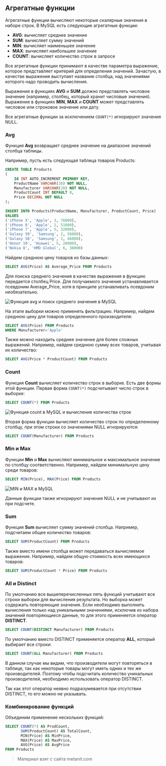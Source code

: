 ## Агрегатные функции

Агрегатные функции вычисляют некоторые скалярные значения в наборе строк. В MySQL есть следующие агрегатные функции:
- **AVG**: вычисляет среднее значение
- **SUM**: вычисляет сумму значений
- **MIN**: вычисляет наименьшее значение
- **MAX**: вычисляет наибольшее значение
- **COUNT**: вычисляет количество строк в запросе

Все агрегатные функции принимают в качестве параметра выражение, которое представляет критерий для определения значений. Зачастую, в качестве выражения выступает название столбца, над значениями которого надо проводить вычисления.

Выражения в функциях **AVG** и **SUM** должно представлять числовое значение (например, столбец, который хранит числовые значения). Выражение в функциях **MIN**, **MAX** и **COUNT** может представлять числовое или строковое значение или дату.

Все агрегатные функции за исключением `COUNT(*)` игнорируют значения NULL.

### Avg

Функция **Avg** возвращает среднее значение на диапазоне значений столбца таблицы.

Например, пусть есть следующая таблица товаров Products:

```sql
CREATE TABLE Products
(
    Id INT AUTO_INCREMENT PRIMARY KEY,
    ProductName VARCHAR(30) NOT NULL,
    Manufacturer VARCHAR(20) NOT NULL,
    ProductCount INT DEFAULT 0,
    Price DECIMAL NOT NULL
);
  
INSERT INTO Products(ProductName, Manufacturer, ProductCount, Price) 
VALUES
('iPhone X', 'Apple', 3, 76000),
('iPhone 8', 'Apple', 2, 51000),
('iPhone 7', 'Apple', 5, 32000),
('Galaxy S9', 'Samsung', 2, 56000),
('Galaxy S8', 'Samsung', 1, 46000),
('Honor 10', 'Huawei', 5, 28000),
('Nokia 8', 'HMD Global', 6, 38000)
```

Найдем среднюю цену товаров из базы данных:

```sql
SELECT AVG(Price) AS Average_Price FROM Products
```

Для поиска среднего значения в качестве выражения в функцию передается столбец Price. Для получаемого значения устанавливается псевдоним Average_Price, хотя в принципе устанавливать псевдоним необязательно.

![Функция avg и поиск среднего значения в MySQL](https://metanit.com/sql/mysql/pics/5.1.png)

На этапе выборки можно применять фильтрацию. Например, найдем среднюю цену для товаров определенного производителя:

```sql
SELECT AVG(Price) FROM Products
WHERE Manufacturer='Apple'
```

Также можно находить среднее значение для более сложных выражений. Например, найдем среднюю сумму всех товаров, учитывая их количество:

```sql
SELECT AVG(Price * ProductCount) FROM Products
```

### Count

Функция **Count** вычисляет количество строк в выборке. Есть две формы этой функции. Первая форма `COUNT(*)` подсчитывает число строк в выборке:

```sql
SELECT COUNT(*) FROM Products
```

![Функция count в MySQL и вычисление количества строк](https://metanit.com/sql/mysql/pics/5.2.png)

Вторая форма функции вычисляет количество строк по определенному столбцу, при этом строки со значениями NULL игнорируются:

```sql
SELECT COUNT(Manufacturer) FROM Products
```

### Min и Max

Функции **Min** и **Max** вычисляют минимальное и максимальное значение по столбцу соответственно. Например, найдем минимальную цену среди товаров:

```sql
SELECT MIN(Price), MAX(Price) FROM Products
```

![MIN и MAX в MySQL](https://metanit.com/sql/mysql/pics/5.3.png)

Данные функции также игнорируют значения NULL и не учитывают их при подсчете.

### Sum

Функция **Sum** вычисляет сумму значений столбца. Например, подсчитаем общее количество товаров:

```sql
SELECT SUM(ProductCount) FROM Products
```

Также вместо имени столбца может передаваться вычисляемое выражение. Например, найдем общую стоимость всех имеющихся товаров:

```sql
SELECT SUM(ProductCount * Price) FROM Products
```

### All и Distinct

По умолчанию все вышеперечисленных пять функций учитывают все строки выборки для вычисления результата. Но выборка может содержать повторяющие значения. Если необходимо выполнить вычисления только над уникальными значениями, исключив из набора значений повторяющиеся данные, то для этого применяется оператор **DISTINCT**.

```sql
SELECT COUNT(DISTINCT Manufacturer) FROM Products
```

По умолчанию вместо DISTINCT применяется оператор **ALL**, который выбирает все строки:

```sql
SELECT COUNT(ALL Manufacturer) FROM Products
```

В данном случае мы видим, что производители могут повторяться в таблице, так как некоторые товары могут иметь одних и тех же производителей. Поэтому чтобы подсчитать количество уникальных производителей, необходимо использовать оператор DISTINCT.

Так как этот оператор неявно подразумевается при отсутствии DISTINCT, то его можно не указывать.

### Комбинирование функций

Объединим применение нескольких функций:

```sql
SELECT COUNT(*) AS ProdCount,
       SUM(ProductCount) AS TotalCount,
       MIN(Price) AS MinPrice,
       MAX(Price) AS MaxPrice,
       AVG(Price) AS AvgPrice
FROM Products
```


> Материал взят с сайта metanit.com